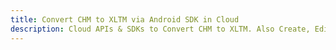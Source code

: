 ---title: Convert CHM to XLTM via Android SDK in Clouddescription: Cloud APIs & SDKs to Convert CHM to XLTM. Also Create, Edit & Render Microsoft Word & OpenOffice documents in the Cloud.---